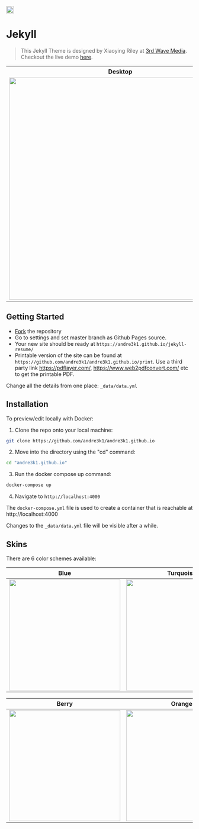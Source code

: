 <a href="https://jekyll-themes.com">
<img src="https://img.shields.io/badge/featured%20on-JT-red.svg" height="20" alt="Jekyll Themes Shield" >
</a>

# Jekyll
> This Jekyll Theme is designed by Xiaoying Riley at [3rd Wave Media](http://themes.3rdwavemedia.com/).
> Checkout the live demo [here](https://online-cv.webjeda.com).

<table>
  <tr>
    <th>Desktop</th>
    <th>Mobile</th>
  </tr>
  <tr>
    <td>
        <img src="https://online-cv.webjeda.com/assets/images/desktop.png?raw=true" width="600"/>
    </td>
    <td>
        <img src="https://online-cv.webjeda.com/assets/images/mobile.png?raw=true" width="250"/>
    </td>
  </tr>
</table>

## Getting Started

* [Fork](https://github.com/andre3k1/andre3k1.github.io/fork) the repository
* Go to settings and set master branch as Github Pages source.
* Your new site should be ready at `https://andre3k1.github.io/jekyll-resume/`
* Printable version of the site can be found at `https://github.com/andre3k1/andre3k1.github.io/print`. Use a third party link https://pdflayer.com/, https://www.web2pdfconvert.com/ etc to get the printable PDF.

Change all the details from one place: ``_data/data.yml``

## Installation

To preview/edit locally with Docker:
1. Clone the repo onto your local machine: 
```sh
git clone https://github.com/andre3k1/andre3k1.github.io
```
2. Move into the directory using the "cd" command:
```sh
cd "andre3k1.github.io"
```
3. Run the docker compose up command:
```sh
docker-compose up
```
4. Navigate to `http://localhost:4000`

The `docker-compose.yml` file is used to create a container that is reachable at http://localhost:4000

Changes to the `_data/data.yml` file will be visible after a while.

## Skins

There are 6 color schemes available:

| Blue | Turquoise | Green |
|---------|---------|---------|
| <img src="https://online-cv.webjeda.com/assets/images/blue.jpg" width="300"/> | <img src="https://online-cv.webjeda.com/assets/images/turquoise.jpg" width="300"/> | <img src="https://online-cv.webjeda.com/assets/images/green.jpg" width="300"/> |

| Berry | Orange | Ceramic |
|---------|---------|---------|
| <img src="https://online-cv.webjeda.com/assets/images/berry.jpg" width="300"/> | <img src="https://online-cv.webjeda.com/assets/images/orange.jpg" width="300"/> | <img src="https://online-cv.webjeda.com/assets/images/ceramic.jpg" width="300"/> |

